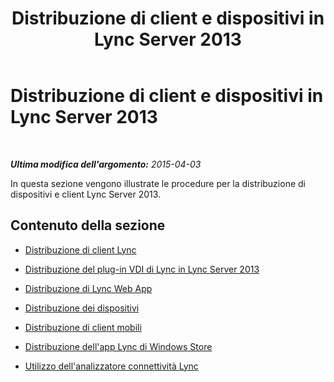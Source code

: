 ﻿---
title: Distribuzione di client e dispositivi in Lync Server 2013
TOCTitle: Distribuzione di client e dispositivi in Lync Server 2013
ms:assetid: fa2e6bb4-6c95-478d-8ee0-fc1b2cc14ee3
ms:mtpsurl: https://technet.microsoft.com/it-it/library/JJ205404(v=OCS.15)
ms:contentKeyID: 49302528
ms.date: 08/24/2015
mtps_version: v=OCS.15
ms.translationtype: HT
---

# Distribuzione di client e dispositivi in Lync Server 2013

 

_**Ultima modifica dell'argomento:** 2015-04-03_

In questa sezione vengono illustrate le procedure per la distribuzione di dispositivi e client Lync Server 2013.

## Contenuto della sezione

  - [Distribuzione di client Lync](lync-server-2013-deploying-lync-clients.md)

  - [Distribuzione del plug-in VDI di Lync in Lync Server 2013](lync-server-2013-deploying-the-lync-vdi-plug-in.md)

  - [Distribuzione di Lync Web App](lync-server-2013-deploying-lync-web-app.md)

  - [Distribuzione dei dispositivi](lync-server-2013-deploying-devices.md)

  - [Distribuzione di client mobili](lync-server-2013-deploying-mobile-clients.md)

  - [Distribuzione dell'app Lync di Windows Store](lync-server-2013-deploying-lync-windows-store-app.md)

  - [Utilizzo dell'analizzatore connettività Lync](lync-server-2013-using-lync-connectivity-analyzer.md)

